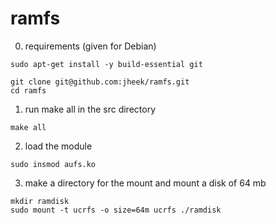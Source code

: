 # ramfs


0) requirements (given for Debian)

```
sudo apt-get install -y build-essential git

git clone git@github.com:jheek/ramfs.git
cd ramfs
```


1) run make all in the src directory
```
make all
```

2) load the module
```
sudo insmod aufs.ko
```

3) make a directory for the mount and mount a disk of 64 mb
```
mkdir ramdisk
sudo mount -t ucrfs -o size=64m ucrfs ./ramdisk
```
